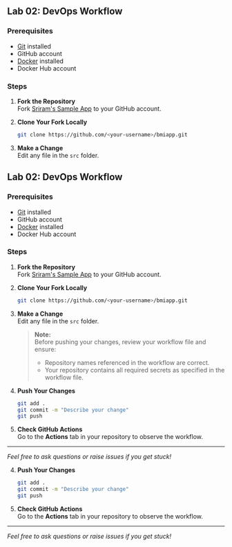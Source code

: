 ## Lab 02: DevOps Workflow

### Prerequisites
- [Git](https://git-scm.com/) installed
- GitHub account
- [Docker](https://www.docker.com/) installed
- Docker Hub account

### Steps

1. **Fork the Repository**  
   Fork [Sriram's Sample App](https://github.com/seshagirisriram/bmiapp) to your GitHub account.

2. **Clone Your Fork Locally**  
   ```sh
   git clone https://github.com/<your-username>/bmiapp.git
   ```

3. **Make a Change**  
   Edit any file in the `src` folder.
## Lab 02: DevOps Workflow

### Prerequisites
- [Git](https://git-scm.com/) installed
- GitHub account
- [Docker](https://www.docker.com/) installed
- Docker Hub account

### Steps

1. **Fork the Repository**  
   Fork [Sriram's Sample App](https://github.com/seshagirisriram/bmiapp) to your GitHub account.

2. **Clone Your Fork Locally**  
   ```sh
   git clone https://github.com/<your-username>/bmiapp.git
   ```

3. **Make a Change**  
   Edit any file in the `src` folder.
   > **Note:**  
   > Before pushing your changes, review your workflow file and ensure:
   > - Repository names referenced in the workflow are correct.
   > - Your repository contains all required secrets as specified in the workflow file.

4. **Push Your Changes**  
   ```sh
   git add .
   git commit -m "Describe your change"
   git push
   ```

5. **Check GitHub Actions**  
   Go to the **Actions** tab in your repository to observe the workflow.

---

*Feel free to ask questions or raise issues if you get stuck!*

4. **Push Your Changes**  
   ```sh
   git add .
   git commit -m "Describe your change"
   git push
   ```

5. **Check GitHub Actions**  
   Go to the **Actions** tab in your repository to observe the workflow.

---

*Feel free to ask questions or raise issues if you get stuck!*